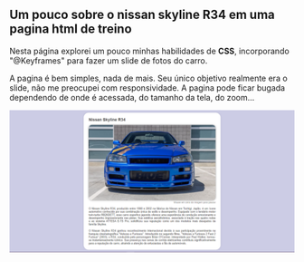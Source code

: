 <h2>Um pouco sobre o nissan skyline R34 em uma pagina html de treino</h2>
<p>Nesta página explorei um pouco minhas habilidades de <strong>CSS</strong>, incorporando "@Keyframes" para fazer um slide de fotos do carro.</p>
<p>A pagina é bem simples, nada de mais. Seu único objetivo realmente era o slide, não me preocupei com responsividade. A pagina pode ficar bugada dependendo de onde é acessada, do tamanho da tela, do zoom...</p>

<img src="Screenshot_1.png" alt="foto da pagina">
